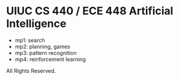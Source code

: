 # UIUC CS 440 / ECE 448 Artificial Intelligence

- mp1: search
- mp2: planning, games
- mp3: pattern recognition
- mp4: reinforcement learning

All Rights Reserved.
